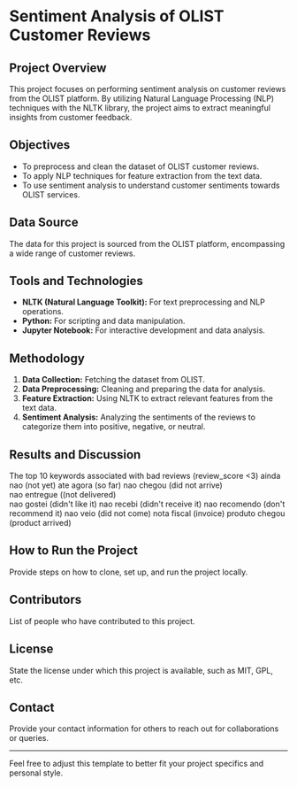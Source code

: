 # Sentiment Analysis of OLIST Customer Reviews

## Project Overview
This project focuses on performing sentiment analysis on customer reviews from the OLIST platform. By utilizing Natural Language Processing (NLP) techniques with the NLTK library, the project aims to extract meaningful insights from customer feedback.

## Objectives
- To preprocess and clean the dataset of OLIST customer reviews.
- To apply NLP techniques for feature extraction from the text data.
- To use sentiment analysis to understand customer sentiments towards OLIST services.

## Data Source
The data for this project is sourced from the OLIST platform, encompassing a wide range of customer reviews.

## Tools and Technologies
- **NLTK (Natural Language Toolkit):** For text preprocessing and NLP operations.
- **Python:** For scripting and data manipulation.
- **Jupyter Notebook:** For interactive development and data analysis.

## Methodology
1. **Data Collection:** Fetching the dataset from OLIST.
2. **Data Preprocessing:** Cleaning and preparing the data for analysis.
3. **Feature Extraction:** Using NLTK to extract relevant features from the text data.
4. **Sentiment Analysis:** Analyzing the sentiments of the reviews to categorize them into positive, negative, or neutral.

## Results and Discussion
The top 10 keywords associated with bad reviews (review_score <3)
ainda nao (not yet) 
ate agora (so far) 
nao chegou (did not arrive)  
nao entregue ((not delivered)  
nao gostei (didn't like it) 
nao recebi (didn't receive it) 
nao recomendo  (don't recommend it)
nao veio (did not come) 
nota fiscal (invoice) 
produto chegou (product arrived)


## How to Run the Project
Provide steps on how to clone, set up, and run the project locally.

## Contributors
List of people who have contributed to this project.

## License
State the license under which this project is available, such as MIT, GPL, etc.

## Contact
Provide your contact information for others to reach out for collaborations or queries.

---

Feel free to adjust this template to better fit your project specifics and personal style.
